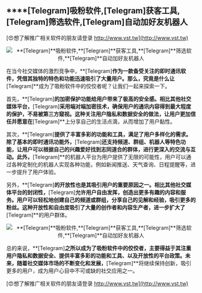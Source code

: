 ## ****[Telegram]**吸粉软件,**[Telegram]**获客工具,**[Telegram]**筛选软件,**[Telegram]**自动加好友机器人**

[😍想了解推广相关软件的朋友请登录 http://www.vst.tw](http://www.vst.tw)

 <center><img src="https://vst.tw/MP4/tuiguang/png/5.png" alt="**[Telegram]**吸粉软件,**[Telegram]**获客工具,**[Telegram]**筛选软件,**[Telegram]**自动加好友机器人"></center>

在当今社交媒体的激烈竞争中，**[Telegram]**作为一款备受关注的即时通讯软件，凭借其独特的特色和功能迅速吸引了大量用户。那么，究竟是什么让**[Telegram]**成为了吸粉软件中的佼佼者呢？让我们一起来探索一下。

首先，**[Telegram]**的加密保护功能给用户带来了极高的安全感。相比其他社交媒体平台，**[Telegram]**采用端对端加密技术，确保用户的通讯内容得到最大程度的保护，不易被第三方窥视。这种关注用户隐私和数据安全的做法，让用户更加信任并愿意在**[Telegram]**上分享自己的生活点滴，从而增加了用户黏性。

其次，**[Telegram]**提供了丰富多彩的功能和工具，满足了用户多样化的需求。除了基本的即时通讯功能外，**[Telegram]**还支持频道、群组、机器人等特色功能，让用户可以根据自己的兴趣爱好找到志同道合的群体，进行更深入的交流与互动。此外，**[Telegram]**的机器人平台为用户提供了无限的可能性，用户可以通过各种定制化的机器人实现各种功能，例如新闻推送、天气查询、日程提醒等，进一步提升了用户体验。

另外，**[Telegram]**的开放性也是其吸引用户的重要原因之一。相比其他社交媒体平台的封闭性，**[Telegram]**允许用户自由发挥，创造出更多有趣的内容和服务。用户可以轻松地创建自己的频道或群组，分享自己的见解和经验，吸引更多的粉丝。这种开放性和自由度吸引了大量的创作者和内容生产者，进一步扩大了**[Telegram]**的用户群体。

 <center><img src="https://vst.tw/MP4/tuiguang/png/1.png" alt="**[Telegram]**吸粉软件,**[Telegram]**获客工具,**[Telegram]**筛选软件,**[Telegram]**自动加好友机器人"></center>

总的来说，**[Telegram]**之所以成为了吸粉软件中的佼佼者，主要得益于其注重用户隐私和数据安全、提供丰富多彩的功能和工具、以及开放性的平台政策。未来，随着社交媒体市场的不断变化和发展，**[Telegram]**将继续保持创新，吸引更多的用户，成为用户心目中不可或缺的社交应用之一。

[😍想了解推广相关软件的朋友请登录 http://www.vst.tw](http://www.vst.tw)



